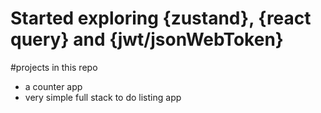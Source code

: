 # Started exploring {zustand}, {react query} and {jwt/jsonWebToken}

#projects in this repo
  * a counter app
  * very simple full stack to do listing app

